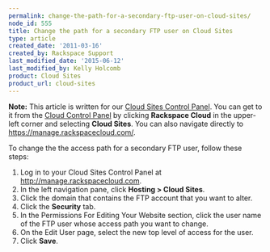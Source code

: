 ```yaml
---
permalink: change-the-path-for-a-secondary-ftp-user-on-cloud-sites/
node_id: 555
title: Change the path for a secondary FTP user on Cloud Sites
type: article
created_date: '2011-03-16'
created_by: Rackspace Support
last_modified_date: '2015-06-12'
last_modified_by: Kelly Holcomb
product: Cloud Sites
product_url: cloud-sites
---
```


**Note:** This article is written for our [Cloud Sites Control Panel](https://manage.rackspacecloud.com/). You can get to it from the [Cloud Control Panel](https://mycloud.rackspace.com) by clicking **Rackspace Cloud** in the upper-left corner and selecting **Cloud Sites**. You can also navigate directly to <https://manage.rackspacecloud.com/>.

To change the the access path for a secondary FTP user, follow these
steps:

1.  Log in to your Cloud Sites Control Panel at
    <http://manage.rackspacecloud.com>.
2.  In the left navigation pane, click **Hosting > Cloud Sites**.
3.  Click the domain that contains the FTP account that you want
    to alter.
4.  Click the **Security** tab.
5.  In the Permissions For Editing Your Website section, click the user
    name of the FTP user whose access path you want to change.
6.  On the Edit User page, select the new top level of access for
    the user.
7.  Click **Save**.
